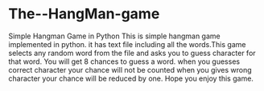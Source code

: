 # The--HangMan-game
Simple Hangman Game in Python This is simple hangman game implemented in python. it has text file including all the words.This game selects any random word from the file and asks you to guess character for that word. You will get 8 chances to guess a word. when you guesses correct character your chance will not be counted when you gives wrong character your chance will be reduced by one.
Hope you enjoy this game.
